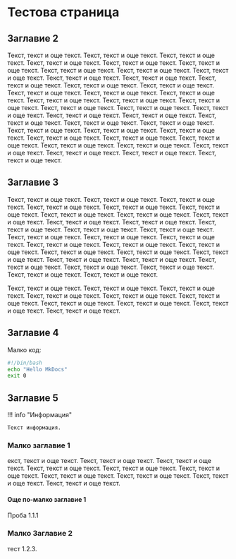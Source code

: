 # Тестова страница

## Заглавие 2

Текст, текст и още текст. Текст, текст и още текст. Текст, текст и още текст. Текст, текст и още текст. Текст, текст и още текст. Текст, текст и още текст. Текст, текст и още текст. Текст, текст и още текст. Текст, текст и още текст. Текст, текст и още текст. 
Текст, текст и още текст. Текст, текст и още текст. Текст, текст и още текст. Текст, текст и още текст. Текст, текст и още текст. Текст, текст и още текст. Текст, текст и още текст. Текст, текст и още текст. Текст, текст и още текст. Текст, текст и още текст. 
Текст, текст и още текст. Текст, текст и още текст. Текст, текст и още текст. Текст, текст и още текст. Текст, текст и още текст. Текст, текст и още текст. Текст, текст и още текст. Текст, текст и още текст. Текст, текст и още текст. Текст, текст и още текст. 
Текст, текст и още текст. Текст, текст и още текст. Текст, текст и още текст. Текст, текст и още текст. Текст, текст и още текст. Текст, текст и още текст. Текст, текст и още текст. Текст, текст и още текст. Текст, текст и още текст. Текст, текст и още текст. 

## Заглавие 3

Текст, текст и още текст. Текст, текст и още текст. Текст, текст и още текст. Текст, текст и още текст. Текст, текст и още текст. Текст, текст и още текст. Текст, текст и още текст. Текст, текст и още текст. Текст, текст и още текст. Текст, текст и още текст. 
Текст, текст и още текст. Текст, текст и още текст. Текст, текст и още текст. Текст, текст и още текст. Текст, текст и още текст. Текст, текст и още текст. Текст, текст и още текст. Текст, текст и още текст. Текст, текст и още текст. Текст, текст и още текст. 
Текст, текст и още текст. Текст, текст и още текст. Текст, текст и още текст. Текст, текст и още текст. Текст, текст и още текст. Текст, текст и още текст. Текст, текст и още текст. Текст, текст и още текст. Текст, текст и още текст. Текст, текст и още текст. 

Текст, текст и още текст. Текст, текст и още текст. Текст, текст и още текст. Текст, текст и още текст. Текст, текст и още текст. Текст, текст и още текст. Текст, текст и още текст. Текст, текст и още текст. Текст, текст и още текст. Текст, текст и още текст. 

## Заглавие 4

Малко код:

```sh
#!/bin/bash
echo "Hello MkDocs"
exit 0
```

## Заглавие 5

!!! info "Информация"

    Текст информация.

### Малко заглавие 1

екст, текст и още текст. Текст, текст и още текст. Текст, текст и още текст. Текст, текст и още текст. Текст, текст и още текст. Текст, текст и още текст. Текст, текст и още текст. Текст, текст и още текст. Текст, текст и още текст. Текст, текст и още текст. 

#### Още по-малко заглавие 1

Проба 1.1.1

### Малко Заглавие 2

тест 1.2.3.

